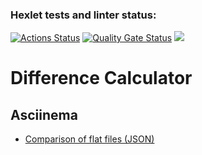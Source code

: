 ### Hexlet tests and linter status:

[![Actions Status](https://github.com/fSabel/frontend-project-46/actions/workflows/hexlet-check.yml/badge.svg)](https://github.com/fSabel/frontend-project-46/actions)
[![Quality Gate Status](https://sonarcloud.io/api/project_badges/measure?project=fSabel_frontend-project-46&metric=alert_status)](https://sonarcloud.io/summary/new_code?id=fSabel_frontend-project-46)
<a href="https://codeclimate.com/github/fSabel/frontend-project-46/maintainability"><img src="https://api.codeclimate.com/v1/badges/2dd5ca748a1bdcdd0b20/maintainability" /></a>

<h1>Difference Calculator</h1>
<h2>Asciinema</h2>
<ul>
    <li><a href="https://asciinema.org/a/G23OBmh9CGnFx5KrLFTLgUU7O" target="_blank">Comparison of flat files (JSON)</a></li>
</ul>
